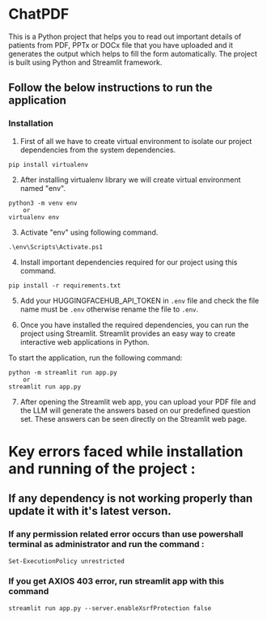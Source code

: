 # ChatPDF

This is a Python project that helps you to read out important details of patients from PDF, PPTx or DOCx file that you have uploaded and it generates the output which helps to fill the form automatically. The project is built using Python and Streamlit framework.

## Follow the below instructions to run the application

### Installation

1. First of all we have to create virtual environment to isolate our project dependencies from the system dependencies.

```shell
pip install virtualenv
```
2. After installing virtualenv library we will create virtual environment named "env".

```shell
python3 -m venv env
    or
virtualenv env
```
3. Activate "env" using following command.

```shell
.\env\Scripts\Activate.ps1
```
4. Install important dependencies required for our project using this command.

```shell
pip install -r requirements.txt
```

5. Add your HUGGINGFACEHUB_API_TOKEN in `.env` file and check the file name must be `.env` otherwise rename the file to `.env`.

6. Once you have installed the required dependencies, you can run the project using Streamlit. Streamlit provides an easy way to create interactive web applications in Python.

To start the application, run the following command:

```shell
python -m streamlit run app.py
    or
streamlit run app.py
```

7. After opening the Streamlit web app, you can upload your PDF file and the LLM will generate the answers based on our predefined question set. These answers can be seen directly on the Streamlit web page.

# Key errors faced while installation and running of the project :

## If any dependency is not working properly than update it with it's latest verson.

### If any permission related error occurs than use powershall terminal as administrator and run the command :

```shell
Set-ExecutionPolicy unrestricted
```

### If you get AXIOS 403 error, run streamlit app with this command
```shell
streamlit run app.py --server.enableXsrfProtection false
```